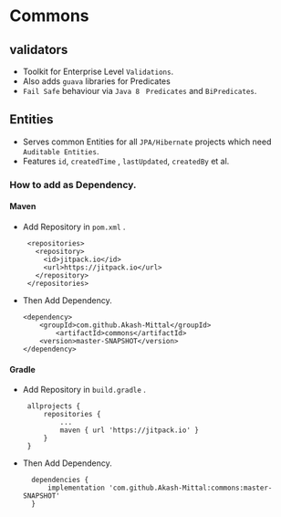 # Commons

## validators

*  Toolkit for Enterprise Level `Validations`.
*  Also adds `guava` libraries for Predicates 
* `Fail Safe` behaviour via `Java 8 ` `Predicates` and `BiPredicates`.  

## Entities

* Serves common Entities for all `JPA/Hibernate` projects which need `Auditable Entities`.
* Features `id`, `createdTime` , `lastUpdated`, `createdBy` et al.

### How to add as Dependency.

#### Maven
    
 * Add Repository in `pom.xml` .
    
        <repositories>
          <repository>
            <id>jitpack.io</id>
            <url>https://jitpack.io</url>
          </repository>
        </repositories>

* Then Add Dependency.  

      <dependency>
          <groupId>com.github.Akash-Mittal</groupId>
              <artifactId>commons</artifactId>
          <version>master-SNAPSHOT</version>
      </dependency>

	  
#### Gradle

 * Add Repository in `build.gradle` .
    
		allprojects {
			repositories {
				...
				maven { url 'https://jitpack.io' }
			}
		}

* Then Add Dependency.  

		dependencies {
			implementation 'com.github.Akash-Mittal:commons:master-SNAPSHOT'
		}
